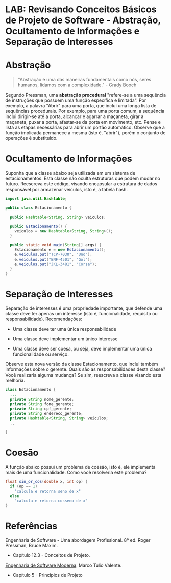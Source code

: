 # LAB: Revisando Conceitos Básicos de Projeto de Software - Abstração, Ocultamento de Informações e Separação de Interesses

# Abstração

> "Abstração é uma das maneiras fundamentais como nós, seres humanos, lidamos com a complexidade." - Grady Booch

Segundo Pressman, uma **abstração procedural** "refere-se a uma sequência de instruções que possuem uma função específica e limitada". Por exemplo, a palavra "Abrir" para uma porta, que inclui uma longa lista de sequências procedurais. Por exemplo, para uma porta comum, a sequência inclui dirigir-se até a porta, alcançar e agarrar a maçaneta, girar a maçaneta, puxar a porta, afastar-se da porta em movimento, etc. Pense e lista as etapas necessárias para abrir um portão automático. Observe que a função implicada permanece a mesma (isto é, "abrir"), porém o conjunto de operações é substituído.


# Ocultamento de Informações

Suponha que a classe abaixo seja utilizada em um sistema de estacionamentos. Esta classe não oculta estruturas que podem mudar no futuro. Reescreva este código, visando encapsular a estrutura de dados responsável por armazenar veículos, isto é, a tabela hash.

```java
import java.util.Hashtable;

public class Estacionamento {

  public Hashtable<String, String> veiculos;

  public Estacionamento() {
    veiculos = new Hashtable<String, String>();
  }

  public static void main(String[] args) {
    Estacionamento e = new Estacionamento();
    e.veiculos.put("TCP-7030", "Uno");
    e.veiculos.put("BNF-4501", "Gol");
    e.veiculos.put("JKL-3481", "Corsa");
  }
}
```

# Separação de Interesses

Separação de interesses é uma propriedade importante, que defende uma classe deve ter apenas um interesse (isto é, funcionalidade, requisito ou responsabilidade). Recomendações:

* Uma classe deve ter uma única responsabilidade

* Uma classe deve implementar um único interesse

* Uma classe deve ser coesa, ou seja, deve implementar uma única funcionalidade ou serviço.

Observe esta nova versão da classe Estacionamento, que inclui  também informações sobre o gerente. Quais são as responsabilidades desta classe? Você realizaria alguma mudança? Se sim, reescreva a classe visando esta melhoria.

```java
class Estacionamento {
  ...
  private String nome_gerente;
  private String fone_gerente;
  private String cpf_gerente;
  private String endereco_gerente;
  private Hashtable<String, String> veiculos;
  ..

}  
```

# Coesão

A função abaixo possui um problema de coesão, isto é, ele implementa mais de uma funcionalidade. Como você resolveria este problema?

```java
float sin_or_cos(double x, int op) {
  if (op == 1)
    "calcula e retorna seno de x"
  else
    "calcula e retorna cosseno de x"
}
```

# Referências

Engenharia de Software - Uma abordagem Profissional. 8ª ed. Roger Pressman, Bruce Maxim. 
- Capítulo 12.3 - Conceitos de Projeto. 

[Engenharia de Software Moderna](https://engsoftmoderna.info). Marco Tulio Valente. 
- Capítulo 5 - Princípios de Projeto
